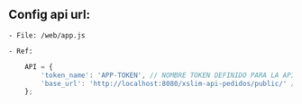 

## Config api url:

    - File: /web/app.js

    - Ref: 
```js
    API = {
        'token_name': 'APP-TOKEN', // NOMBRE TOKEN DEFINIDO PARA LA API
        'base_url': 'http://localhost:8080/xslim-api-pedidos/public/' // URL DE API
    };
```
